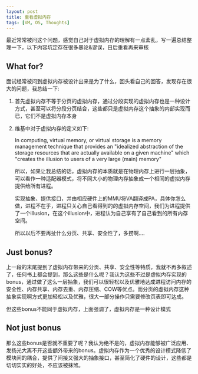 ```yaml
---
layout: post
title: 重看虚拟内存
tags: [VM, OS, Thoughts]
---
```


最近常常被问这个问题，感觉自己对于虚拟内存的理解有一点紊乱，写一遍总结整理一下，以下内容坑定存在很多暴论&谬误，日后重看再来审核

## **What for?**

面试经常被问到虚拟内存被设计出来是为了什么，回头看自己的回答，发现存在很大的问题，我总结一下:

1. 首先虚拟内存不等于分页的虚拟内存，通过分段实现的虚拟内存也是一种设计方式，甚至可以将分段分页结合，这些都只是虚拟内存这个抽象的内部实现而已，它们不是虚拟内存本身
2. 维基中对于虚拟内存的定义如下:

    In computing, virtual memory, or virtual storage is a memory management technique that provides an "idealized abstraction of the storage resources that are actually available on a given machine" which "creates the illusion to users of a very large (main) memory"

    所以，如果让我总结的话，虚拟内存的本质就是在物理内存上进行一层抽象，可以看作一种适配器模式，将不同大小的物理内存抽象成一个相同的虚拟内存提供给所有进程。

    实现抽象、提供接口，并由相应硬件上的MMU将VA翻译成PA，具体你怎么做，进程不在乎，进程只关心自己看得到的的虚拟内存空间，我们为进程提供了一个illusion，在这个illusion中，进程认为自己享有了自己看到的所有内存空间。

    所以以后不要再扯什么分页、共享、安全性了，多捞啊....

## **Just bonus?**

上一段的末尾提到了虚拟内存带来的分页、共享、安全性等特质，我就不再多叙述了，任何书上都会提到，那么这些是什么呢？我认为这些不过是虚拟内存实现的bonus，通过做了这么一层抽象，我们可以很轻松以及优雅地达成进程访问内存的安全性、内存共享、内存去重、内存压缩、COW等优点。而分页的虚拟内存这种抽象实现啊方式更加轻松以及优雅，很大一部分操作只需要修改页表即可达成。

但这些bonus不能同于虚拟内存，上面强调了，虚拟内存是一种设计模式

## **Not just bonus**

那么这些bonus是否就不重要了呢？我认为绝不是的，虚拟内存能够被广泛应用、发扬光大离不开这些额外带来的bonus。虚拟内存作为一个优秀的设计模式降低了模块间的耦合，提供了间接又强大的抽象接口，甚至简化了硬件的设计，这些都是切切实实的好处，不应该被抹煞。
